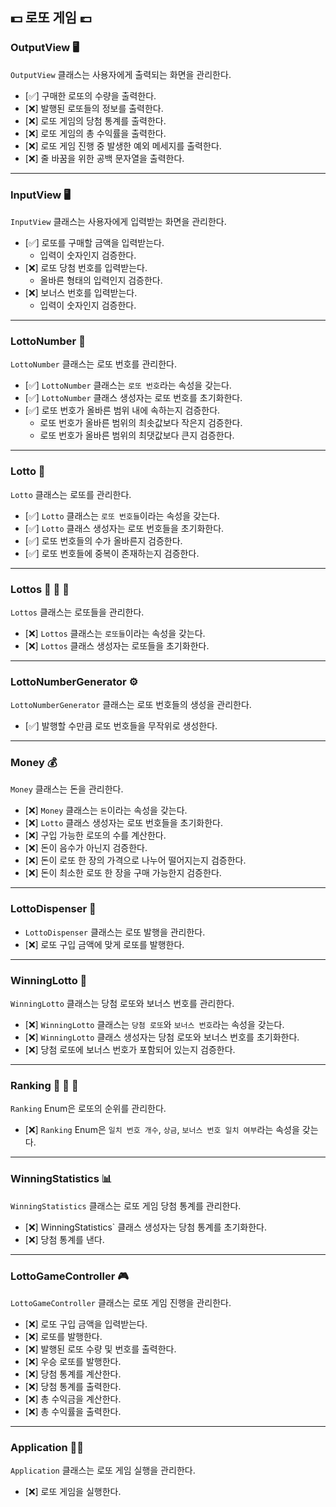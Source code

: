 ## 💵 로또 게임 💷

### OutputView 🖥️
`OutputView` 클래스는 사용자에게 출력되는 화면을 관리한다.
- [✅] 구매한 로또의 수량을 출력한다.
- [❌] 발행된 로또들의 정보를 출력한다.
- [❌] 로또 게임의 당첨 통계를 출력한다.
- [❌] 로또 게임의 총 수익률을 출력한다.
- [❌] 로또 게임 진행 중 발생한 예외 메세지를 출력한다.
- [❌] 줄 바꿈을 위한 공백 문자열을 출력한다.
***
### InputView 🖥️
`InputView` 클래스는 사용자에게 입력받는 화면을 관리한다.
- [✅] 로또를 구매할 금액을 입력받는다.
    - 입력이 숫자인지 검증한다.
- [❌] 로또 당첨 번호를 입력받는다.
    - 올바른 형태의 입력인지 검증한다.
- [❌] 보너스 번호를 입력받는다.
    - 입력이 숫자인지 검증한다.

***
### LottoNumber 🔢
`LottoNumber` 클래스는 로또 번호를 관리한다.
- [✅] `LottoNumber` 클래스는 `로또 번호`라는 속성을 갖는다.
- [✅] `LottoNumber` 클래스 생성자는 로또 번호를 초기화한다.
- [✅] 로또 번호가 올바른 범위 내에 속하는지 검증한다.
  - 로또 번호가 올바른 범위의 최솟값보다 작은지 검증한다.
  - 로또 번호가 올바른 범위의 최댓값보다 큰지 검증한다.
***
### Lotto 🎫
`Lotto` 클래스는 로또를 관리한다.
- [✅] `Lotto` 클래스는 `로또 번호들`이라는 속성을 갖는다.
- [✅] `Lotto` 클래스 생성자는 로또 번호들을 초기화한다.
- [✅] 로또 번호들의 수가 올바른지 검증한다.
- [✅] 로또 번호들에 중복이 존재하는지 검증한다.
***
### Lottos 🎫 🎫 🎫
`Lottos` 클래스는 로또들을 관리한다.
- [❌] `Lottos` 클래스는 `로또들`이라는 속성을 갖는다.
- [❌] `Lottos` 클래스 생성자는 로또들을 초기화한다.
***
### LottoNumberGenerator ⚙️
`LottoNumberGenerator` 클래스는 로또 번호들의 생성을 관리한다.
- [✅] 발행할 수만큼 로또 번호들을 무작위로 생성한다.
***
### Money 💰
`Money` 클래스는 돈을 관리한다.
- [❌] `Money` 클래스는 `돈`이라는 속성을 갖는다.
- [❌] `Lotto` 클래스 생성자는 로또 번호들을 초기화한다.
- [❌] 구입 가능한 로또의 수를 계산한다.
- [❌] 돈이 음수가 아닌지 검증한다.
- [❌] 돈이 로또 한 장의 가격으로 나누어 떨어지는지 검증한다.
- [❌] 돈이 최소한 로또 한 장을 구매 가능한지 검증한다.
***
### LottoDispenser 🤖
- `LottoDispenser` 클래스는 로또 발행을 관리한다.
- [❌] 로또 구입 금액에 맞게 로또를 발행한다.
***
### WinningLotto 🎊
`WinningLotto` 클래스는 당첨 로또와 보너스 번호를 관리한다.
- [❌] `WinningLotto` 클래스는 `당첨 로또`와 `보너스 번호`라는 속성을 갖는다.
- [❌] `WinningLotto` 클래스 생성자는 당첨 로또와 보너스 번호를 초기화한다.
- [❌] 당첨 로또에 보너스 번호가 포함되어 있는지 검증한다.
***
### Ranking 🥇 🥈 🥉
`Ranking` Enum은 로또의 순위를 관리한다.
- [❌] `Ranking` Enum은 `일치 번호 개수`, `상금`, `보너스 번호 일치 여부`라는 속성을 갖는다.

***
### WinningStatistics 📊
`WinningStatistics` 클래스는 로또 게임 당첨 통계를 관리한다.
- [❌] WinningStatistics` 클래스 생성자는 당첨 통계를 초기화한다.
- [❌] 당첨 통계를 낸다.
***
### LottoGameController 🎮
`LottoGameController` 클래스는 로또 게임 진행을 관리한다.
- [❌] 로또 구입 금액을 입력받는다.
- [❌] 로또를 발행한다.
- [❌] 발행된 로또 수량 및 번호를 출력한다.
- [❌] 우승 로또를 발행한다.
- [❌] 당첨 통계를 계산한다.
- [❌] 당첨 통계를 출력한다.
- [❌] 총 수익금을 계산한다.
- [❌] 총 수익률을 출력한다.
***
### Application 🧑‍💻
`Application` 클래스는 로또 게임 실행을 관리한다.
- [❌] 로또 게임을 실행한다.

